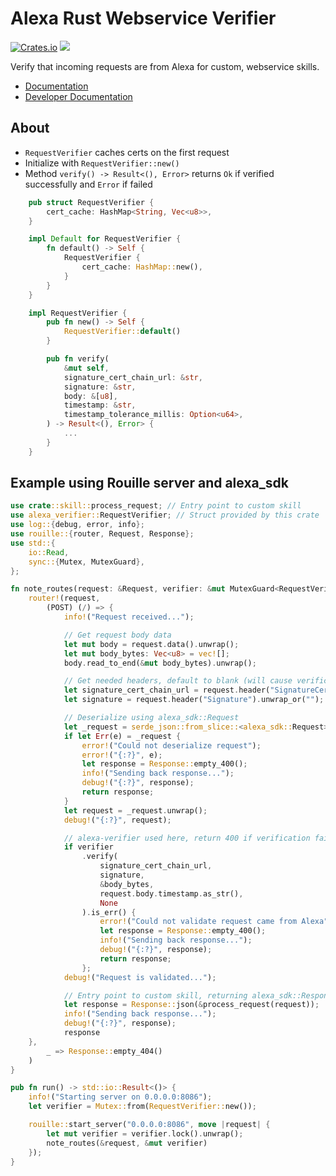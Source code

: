 # Alexa Rust Webservice Verifier
[![Crates.io](https://img.shields.io/crates/v/alexa-verifier)](https://crates.io/crates/alexa-verifier)
[![](https://docs.rs/alexa-verifier/badge.svg)](https://docs.rs/alexa-verifier)

Verify that incoming requests are from Alexa for custom, webservice skills.

- [Documentation](https://docs.rs/alexa-verifier)
- [Developer Documentation](https://developer.amazon.com/docs/custom-skills/host-a-custom-skill-as-a-web-service.html#manually-verify-request-sent-by-alexa)

## About
- `RequestVerifier` caches certs on the first request
- Initialize with `RequestVerifier::new()`
- Method `verify() -> Result<(), Error>` returns `Ok` if verified successfully and `Error` if failed

```rust
    pub struct RequestVerifier {
        cert_cache: HashMap<String, Vec<u8>>,
    }

    impl Default for RequestVerifier {
        fn default() -> Self {
            RequestVerifier {
                cert_cache: HashMap::new(),
            }
        }
    }

    impl RequestVerifier {
        pub fn new() -> Self {
            RequestVerifier::default()
        }

        pub fn verify(
            &mut self,
            signature_cert_chain_url: &str,
            signature: &str,
            body: &[u8],
            timestamp: &str,
            timestamp_tolerance_millis: Option<u64>,
        ) -> Result<(), Error> { 
            ...
        }
    }
```

## Example using Rouille server and alexa_sdk

```rust
use crate::skill::process_request; // Entry point to custom skill
use alexa_verifier::RequestVerifier; // Struct provided by this crate
use log::{debug, error, info};
use rouille::{router, Request, Response};
use std::{
    io::Read,
    sync::{Mutex, MutexGuard},
};

fn note_routes(request: &Request, verifier: &mut MutexGuard<RequestVerifier>) -> Response {
    router!(request,
        (POST) (/) => {
            info!("Request received...");

            // Get request body data
            let mut body = request.data().unwrap();
            let mut body_bytes: Vec<u8> = vec![];
            body.read_to_end(&mut body_bytes).unwrap();

            // Get needed headers, default to blank (will cause verification to fail)
            let signature_cert_chain_url = request.header("SignatureCertChainUrl").unwrap_or("");
            let signature = request.header("Signature").unwrap_or("");

            // Deserialize using alexa_sdk::Request
            let _request = serde_json::from_slice::<alexa_sdk::Request>(&body_bytes); 
            if let Err(e) = _request {
                error!("Could not deserialize request");
                error!("{:?}", e);
                let response = Response::empty_400();
                info!("Sending back response...");
                debug!("{:?}", response);
                return response;
            }
            let request = _request.unwrap();
            debug!("{:?}", request);

            // alexa-verifier used here, return 400 if verification fails
            if verifier
                .verify(
                    signature_cert_chain_url,
                    signature,
                    &body_bytes,
                    request.body.timestamp.as_str(),
                    None
                ).is_err() {
                    error!("Could not validate request came from Alexa");
                    let response = Response::empty_400();
                    info!("Sending back response...");
                    debug!("{:?}", response);
                    return response;
                };
            debug!("Request is validated...");

            // Entry point to custom skill, returning alexa_sdk::Response
            let response = Response::json(&process_request(request));
            info!("Sending back response...");
            debug!("{:?}", response);
            response
    },
        _ => Response::empty_404()
    )
}

pub fn run() -> std::io::Result<()> {
    info!("Starting server on 0.0.0.0:8086");
    let verifier = Mutex::from(RequestVerifier::new());

    rouille::start_server("0.0.0.0:8086", move |request| {
        let mut verifier = verifier.lock().unwrap();
        note_routes(&request, &mut verifier)
    });
}
```
